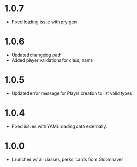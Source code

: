 # 1.0.7
- Fixed loading issue with pry gem

# 1.0.6
- Updated changelog path
- Added player validations for class, name

# 1.0.5
- Updated error message for Player creation to list valid types

# 1.0.4
- Fixed issues with YAML loading data externally.

# 1.0.0
- Launched w/ all classes, perks, cards from Gloomhaven